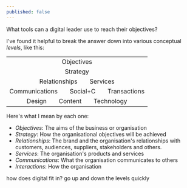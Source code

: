 ```yaml
---
published: false
---
```


What tools can a digital leader use to reach their objectives?

I've found it helpful to break the answer down into various conceptual _levels_, like this:

<table><tbody>
<tr><td style="text-align:center">Objectives</td></tr>
<tr><td style="text-align:center">Strategy</td></tr>
<tr><td style="text-align:center">Relationships&emsp;&emsp;Services</td></tr>
<tr><td style="text-align:center">Communications&emsp;&emsp;Social+C&emsp;&emsp;Transactions</td></tr>
<tr><td style="text-align:center">Design&emsp;&emsp;Content&emsp;&emsp;Technology</td></tr>
</tbody></table>

Here's what I mean by each one:
- _Objectives_: The aims of the business or organisation
- _Strategy_: How the organisational objectives will be achieved
- _Relationships_: The brand and the organisation's relationships with customers, audiences, suppliers, stakeholders and others.
- _Services_: The organisation's products and services
- _Communications_: What the organisation communicates to others
- _Interactions_: How the organisation 


how does digital fit in?
go up and down the levels quickly